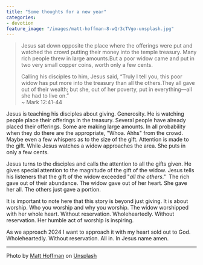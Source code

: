```yaml
---
title: "Some thoughts for a new year"
categories:
- devotion
feature_image: "/images/matt-hoffman-8-wQr3cTVgo-unsplash.jpg"
---
```

> Jesus sat down opposite the place where the offerings were put and watched the crowd putting their money into the temple treasury. Many rich people threw in large amounts.But a poor widow came and put in two very small copper coins, worth only a few cents.
>  
> Calling his disciples to him, Jesus said, “Truly I tell you, this poor widow has put more into the treasury than all the others.They all gave out of their wealth; but she, out of her poverty, put in everything—all she had to live on.”  
> ~ Mark 12:41-44

Jesus is teaching his disciples about giving. Generosity. He is watching people place their offerings in the treasury. Several people have already placed their offerings. Some are making large amounts. In all probability when they do there are the appropriate, "Whoa. Ahhs" from the crowd. Maybe even a few whispers as to the size of the gift. Attention is made to the gift. While Jesus watches a widow approaches the area. She puts in only a few cents.

Jesus turns to the disciples and calls the attention to all the gifts given. He gives special attention to the magnitude of the gift of the widow. Jesus tells his listeners that the gift of the widow exceeded "*all the others*."  The rich gave out of their abundance. The widow gave out of her heart. She gave her all. The others just gave a portion.

It is important to note here that this story is beyond just giving. It is about worship. Who you worship and why you worship. The widow worshipped with her whole heart. Without reservation. Wholeheartedly. Without reservation. Her humble act of worship is inspiring.

As we approach 2024 I want to approach it with my heart sold out to God. Wholeheartedly. Without reservation. All in. In Jesus name amen.

* * *

Photo by <a href="https://unsplash.com/@__matthoffman__?utm_content=creditCopyText&utm_medium=referral&utm_source=unsplash">Matt Hoffman</a> on <a href="https://unsplash.com/photos/a-piece-of-brown-paper-with-the-words-happy-new-year-written-on-it-8-wQr3cTVgo?utm_content=creditCopyText&utm_medium=referral&utm_source=unsplash">Unsplash</a>
  